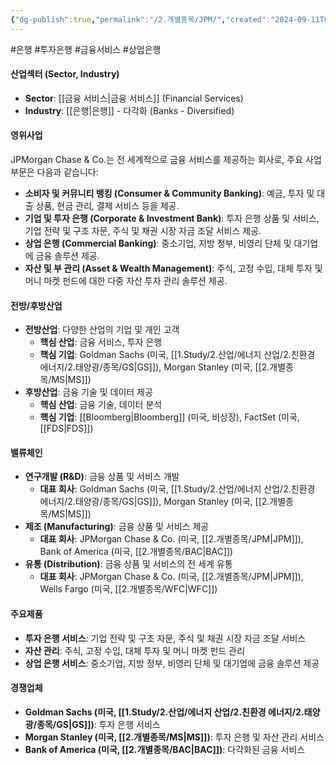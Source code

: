 ```yaml
---
{"dg-publish":true,"permalink":"/2.개별종목/JPM/","created":"2024-09-11T09:24:36.749+09:00","updated":"2025-07-29T21:37:04.792+09:00"}
---
```


#은행 #투자은행 #금융서비스 #상업은행

#### 산업섹터 (Sector, Industry)

- **Sector**: [[금융 서비스\|금융 서비스]] (Financial Services)
- **Industry**: [[은행\|은행]] - 다각화 (Banks - Diversified)

#### 영위사업

JPMorgan Chase & Co.는 전 세계적으로 금융 서비스를 제공하는 회사로, 주요 사업 부문은 다음과 같습니다:

- **소비자 및 커뮤니티 뱅킹 (Consumer & Community Banking)**: 예금, 투자 및 대출 상품, 현금 관리, 결제 서비스 등을 제공.
- **기업 및 투자 은행 (Corporate & Investment Bank)**: 투자 은행 상품 및 서비스, 기업 전략 및 구조 자문, 주식 및 채권 시장 자금 조달 서비스 제공.
- **상업 은행 (Commercial Banking)**: 중소기업, 지방 정부, 비영리 단체 및 대기업에 금융 솔루션 제공.
- **자산 및 부 관리 (Asset & Wealth Management)**: 주식, 고정 수입, 대체 투자 및 머니 마켓 펀드에 대한 다중 자산 투자 관리 솔루션 제공.

#### 전방/후방산업

- **전방산업**: 다양한 산업의 기업 및 개인 고객
    - **핵심 산업**: 금융 서비스, 투자 은행
    - **핵심 기업**: Goldman Sachs (미국, [[1.Study/2.산업/에너지 산업/2.친환경 에너지/2.태양광/종목/GS\|GS]]), Morgan Stanley (미국, [[2.개별종목/MS\|MS]])
- **후방산업**: 금융 기술 및 데이터 제공
    - **핵심 산업**: 금융 기술, 데이터 분석
    - **핵심 기업**: [[Bloomberg\|Bloomberg]] (미국, 비상장), FactSet (미국, [[FDS\|FDS]])

#### 밸류체인

- **연구개발 (R&D)**: 금융 상품 및 서비스 개발
    - **대표 회사**: Goldman Sachs (미국, [[1.Study/2.산업/에너지 산업/2.친환경 에너지/2.태양광/종목/GS\|GS]]), Morgan Stanley (미국, [[2.개별종목/MS\|MS]])
- **제조 (Manufacturing)**: 금융 상품 및 서비스 제공
    - **대표 회사**: JPMorgan Chase & Co. (미국, [[2.개별종목/JPM\|JPM]]), Bank of America (미국, [[2.개별종목/BAC\|BAC]])
- **유통 (Distribution)**: 금융 상품 및 서비스의 전 세계 유통
    - **대표 회사**: JPMorgan Chase & Co. (미국, [[2.개별종목/JPM\|JPM]]), Wells Fargo (미국, [[2.개별종목/WFC\|WFC]])

#### 주요제품

- **투자 은행 서비스**: 기업 전략 및 구조 자문, 주식 및 채권 시장 자금 조달 서비스
- **자산 관리**: 주식, 고정 수입, 대체 투자 및 머니 마켓 펀드 관리
- **상업 은행 서비스**: 중소기업, 지방 정부, 비영리 단체 및 대기업에 금융 솔루션 제공

#### 경쟁업체

- **Goldman Sachs (미국, [[1.Study/2.산업/에너지 산업/2.친환경 에너지/2.태양광/종목/GS\|GS]])**: 투자 은행 서비스
- **Morgan Stanley (미국, [[2.개별종목/MS\|MS]])**: 투자 은행 및 자산 관리 서비스
- **Bank of America (미국, [[2.개별종목/BAC\|BAC]])**: 다각화된 금융 서비스